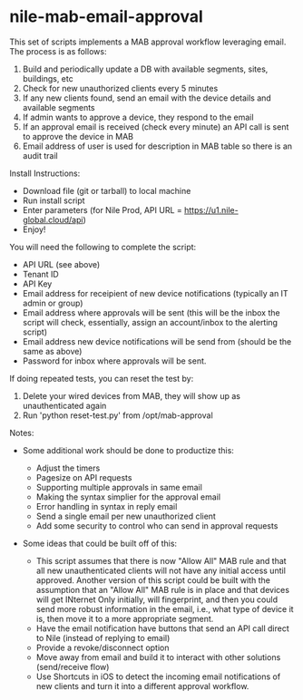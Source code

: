 # nile-mab-email-approval
This set of scripts implements a MAB approval workflow leveraging email.  The process is as follows:

1.  Build and periodically update a DB with available segments, sites, buildings, etc
2.  Check for new unauthorized clients every 5 minutes
3.  If any new clients found, send an email with the device details and available segments
4.  If admin wants to approve a device, they respond to the email
5.  If an approval email is received (check every minute) an API call is sent to approve the device in MAB
6.  Email address of user is used for description in MAB table so there is an audit trail

Install Instructions:
- Download file (git or tarball) to local machine
- Run install script
- Enter parameters (for Nile Prod, API URL = https://u1.nile-global.cloud/api)
- Enjoy!

You will need the following to complete the script:
- API URL (see above)
- Tenant ID
- API Key
- Email address for receipient of new device notifications (typically an IT admin or group)
- Email address where approvals will be sent (this will be the inbox the script will check, essentially, assign an account/inbox to the alerting script)
- Email address new device notifications will be send from (should be the same as above)
- Password for inbox where approvals will be sent.

If doing repeated tests, you can reset the test by:

1. Delete your wired devices from MAB, they will show up as unauthenticated again
2. Run 'python reset-test.py' from /opt/mab-approval

Notes:

- Some additional work should be done to productize this:
  - Adjust the timers
  - Pagesize on API requests
  - Supporting multiple approvals in same email
  - Making the syntax simplier for the approval email
  - Error handling in syntax in reply email
  - Send a single email per new unauthorized client
  - Add some security to control who can send in approval requests
 
- Some ideas that could be built off of this:
  - This script assumes that there is now "Allow All" MAB rule and that all new unauthenticated clients will not have any initial access until approved.  Another version of this script could be built with the assumption that an "Allow All" MAB rule is in place and that devices will get INternet Only initially, will fingerprint, and then you could send more robust information in the email, i.e., what type of device it is, then move it to a more appropriate segment.
  - Have the email notification have buttons that send an API call direct to Nile (instead of replying to email)
  - Provide a revoke/disconnect option
  - Move away from email and build it to interact with other solutions (send/receive flow)
  - Use Shortcuts in iOS to detect the incoming email notifications of new clients and turn it into a different approval workflow.
  
